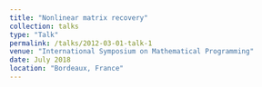 ```yaml
---
title: "Nonlinear matrix recovery"
collection: talks
type: "Talk"
permalink: /talks/2012-03-01-talk-1
venue: "International Symposium on Mathematical Programming"
date: July 2018
location: "Bordeaux, France"
---
```

